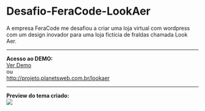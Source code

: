 # Desafio-FeraCode-LookAer
A empresa FeraCode me desafiou a criar uma loja virtual com wordpress com um design inovador para uma loja fictícia de fraldas chamada Look Aer.
<hr>
<b>Acesso ao DEMO:</b>
<br>
<a href="http://projeto.planetsweb.com.br/lookaer" target="_blank">Ver Demo</a>
<br>ou<br>
<a href="http://projeto.planetsweb.com.br/lookaer" target="_blank">http://projeto.planetsweb.com.br/lookaer</a>
<hr>
<b>Preview do tema criado:</b>
<br>
<img src="https://i.imgur.com/SI56SZe.png">
